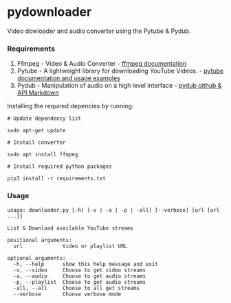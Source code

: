 # pydownloader
Video dowloader and audio converter using the Pytube & Pydub. 

### Requirements
1. Ffmpeg  - Video & Audio Converter - [ffmpeg documentation](https://ffmpeg.org/documentation.html)
2. Pytube  -  A lightweight library for downloading YouTube Videos. - [pytube documentation and usage examples](https://python-pytube.readthedocs.io/en/latest/)
3. Pydub   - Manipulation  of audio on a high level interface - [pydub github & API Markdown](https://github.com/jiaaro/pydub/blob/master/API.markdown)

Installing the required depencies by running:

```
# Update dependency list

sudo apt-get update

# Install converter

sudo apt install ffmpeg

# Install required python packages

pip3 install -r requirements.txt
```

### Usage 

```
usage: downloader.py [-h] [-v | -a | -p | -all] [--verbose] [url [url ...]]

List & Download available YouTube streams

positional arguments:
  url             Video or playlist URL

optional arguments:
  -h, --help      show this help message and exit
  -v, --video     Choose to get video streams
  -a, --audio     Choose to get audio streams
  -p, --playlist  Choose to get audio streams
  -all, --all     Choose to all get streams
  --verbose       Choose verbose mode
```


